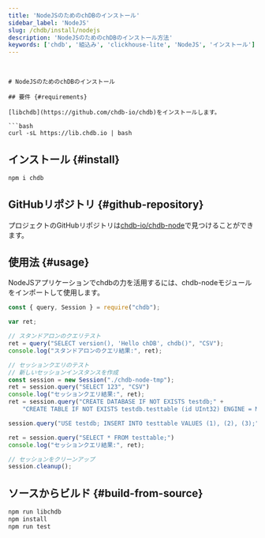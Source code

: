 ```yaml
---
title: 'NodeJSのためのchDBのインストール'
sidebar_label: 'NodeJS'
slug: /chdb/install/nodejs
description: 'NodeJSのためのchDBのインストール方法'
keywords: ['chdb', '組込み', 'clickhouse-lite', 'NodeJS', 'インストール']
---
```

```


# NodeJSのためのchDBのインストール

## 要件 {#requirements}

[libchdb](https://github.com/chdb-io/chdb)をインストールします。

```bash
curl -sL https://lib.chdb.io | bash
```

## インストール {#install}

```bash
npm i chdb
```

## GitHubリポジトリ {#github-repository}

プロジェクトのGitHubリポジトリは[chdb-io/chdb-node](https://github.com/chdb-io/chdb-node)で見つけることができます。

## 使用法 {#usage}

NodeJSアプリケーションでchdbの力を活用するには、chdb-nodeモジュールをインポートして使用します。

```javascript
const { query, Session } = require("chdb");

var ret;

// スタンドアロンのクエリテスト
ret = query("SELECT version(), 'Hello chDB', chdb()", "CSV");
console.log("スタンドアロンのクエリ結果:", ret);

// セッションクエリのテスト
// 新しいセッションインスタンスを作成
const session = new Session("./chdb-node-tmp");
ret = session.query("SELECT 123", "CSV")
console.log("セッションクエリ結果:", ret);
ret = session.query("CREATE DATABASE IF NOT EXISTS testdb;" +
    "CREATE TABLE IF NOT EXISTS testdb.testtable (id UInt32) ENGINE = MergeTree() ORDER BY id;");

session.query("USE testdb; INSERT INTO testtable VALUES (1), (2), (3);")

ret = session.query("SELECT * FROM testtable;")
console.log("セッションクエリ結果:", ret);

// セッションをクリーンアップ
session.cleanup();
```

## ソースからビルド {#build-from-source}

```bash
npm run libchdb
npm install
npm run test
